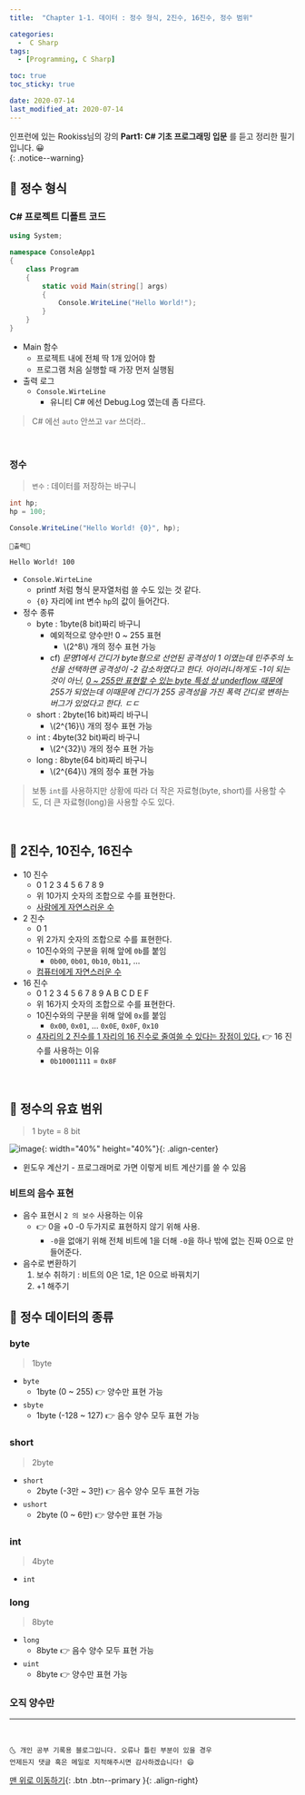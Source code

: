 ```yaml
---
title:  "Chapter 1-1. 데이터 : 정수 형식, 2진수, 16진수, 정수 범위" 

categories:
  -  C Sharp
tags:
  - [Programming, C Sharp]

toc: true
toc_sticky: true

date: 2020-07-14
last_modified_at: 2020-07-14
---
```


인프런에 있는 Rookiss님의 강의 **Part1: C# 기초 프로그래밍 입문** 를 듣고 정리한 필기입니다. 😀  
{: .notice--warning}

## 🔔 정수 형식

### C# 프로젝트 디폴트 코드

```c#
using System;

namespace ConsoleApp1
{
    class Program
    {
        static void Main(string[] args)
        {
            Console.WriteLine("Hello World!");
        }
    }
}
```

- Main 함수
  - 프로젝트 내에 전체 딱 1개 있어야 함
  - 프로그램 처음 실행할 때 가장 먼저 실행됨
- 출력 로그
  - `Console.WirteLine`
    - 유니티 C# 에선 Debug.Log 였는데 좀 다르다.


> C# 에선 `auto` 안쓰고 `var` 쓰더라..


<br>

### 정수

> `변수` : 데이터를 저장하는 바구니

```c#
int hp;
hp = 100;

Console.WriteLine("Hello World! {0}", hp);
```
```
💎출력💎

Hello World! 100
```

- `Console.WirteLine`
  - printf 처럼 형식 문자열처럼 쓸 수도 있는 것 같다.
  - `{0}` 자리에 int 변수 `hp`의 값이 들어간다.
- 정수 종류
  - byte : 1byte(8 bit)짜리 바구니
    - 예외적으로 양수만! 0 ~ 255 표현
      - \\(2^8\\) 개의 정수 표현 가능
    - cf) *문명1에서 간디가 byte형으로 선언된 공격성이 1 이였는데 민주주의 노선을 선택하면 공격성이 -2 감소하였다고 한다. 아이러니하게도 -1이 되는 것이 아닌, <u>0 ~ 255만 표현할 수 있는 byte 특성 상 underflow 때문에</u> 255가 되었는데 이때문에 간디가 255 공격성을 가진 폭력 간디로 변하는 버그가 있었다고 한다. ㄷㄷ* 
  - short : 2byte(16 bit)짜리 바구니
    - \\(2^{16}\\) 개의 정수 표현 가능
  - int : 4byte(32 bit)짜리 바구니
    - \\(2^{32}\\) 개의 정수 표현 가능
  - long : 8byte(64 bit)짜리 바구니
    - \\(2^{64}\\) 개의 정수 표현 가능

> 보통 `int`를 사용하지만 상황에 따라 더 작은 자료형(byte, short)를 사용할 수도, 더 큰 자료형(long)을 사용할 수도 있다. 

<br>

## 🔔 2진수, 10진수, 16진수

- 10 진수
  - 0 1 2 3 4 5 6 7 8 9 
  - 위 10가지 숫자의 조합으로 수를 표현한다.
  - <u>사람에게 자연스러운 수</u>
- 2 진수
  - 0 1
  - 위 2가지 숫자의 조합으로 수를 표현한다.
  - 10진수와의 구분을 위해 앞에 `0b`를 붙임
    - `0b00`, `0b01`, `0b10`, `0b11`, ... 
  - <u>컴퓨터에게 자연스러운 수</u>
- 16 진수
  - 0 1 2 3 4 5 6 7 8 9 A B C D E F
  - 위 16가지 숫자의 조합으로 수를 표현한다.
  - 10진수와의 구분을 위해 앞에 `0x`를 붙임
    - `0x00`, `0x01`, ... `0x0E`, `0x0F`, `0x10`
  - <u>4자리의 2 진수를 1 자리의 16 진수로 줄여쓸 수 있다는 장점이 있다.</u> 👉 16 진수를 사용하는 이유
    - `0b10001111` = `0x8F`

<br>

## 🔔 정수의 유효 범위

> 1 byte = 8 bit

![image](https://user-images.githubusercontent.com/42318591/87401097-a807d880-c5f4-11ea-8369-e5f722079a98.png){: width="40%" height="40%"}{: .align-center}

- 윈도우 계산기 - 프로그래머로 가면 이렇게 비트 계산기를 쓸 수 있음

### 비트의 음수 표현

- 음수 표현시 `2 의 보수` 사용하는 이유 
  - 👉 0을 +0 -0 두가지로 표현하지 않기 위해 사용.
    - `-0`을 없애기 위해 전체 비트에 1을 더해 `-0`을 하나 밖에 없는 진짜 0으로 만들어준다. 
- 음수로 변환하기
  1. 보수 취하기 : 비트의 0은 1로, 1은 0으로 바꿔치기
  2. +1 해주기

## 🔔 정수 데이터의 종류

### byte

> 1byte

- `byte` 
  - 1byte (0 ~ 255) 👉 양수만 표현 가능
- `sbyte`
  - 1byte (-128 ~ 127) 👉 음수 양수 모두 표현 가능

### short

> 2byte

- `short` 
  - 2byte (-3만 ~ 3만) 👉 음수 양수 모두 표현 가능
- `ushort`
  - 2byte (0 ~ 6만)  👉 양수만 표현 가능

### int

> 4byte

- `int` 
  

### long

> 8byte

- `long`
  - 8byte 👉 음수 양수 모두 표현 가능
- `uint`
  - 8byte 👉 양수만 표현 가능

### 오직 양수만

***
<br>

    🌜 개인 공부 기록용 블로그입니다. 오류나 틀린 부분이 있을 경우 
    언제든지 댓글 혹은 메일로 지적해주시면 감사하겠습니다! 😄

[맨 위로 이동하기](#){: .btn .btn--primary }{: .align-right}